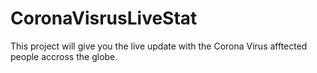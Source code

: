 # CoronaVisrusLiveStat
This project will give you the live update with the Corona Virus afftected people accross the globe.
